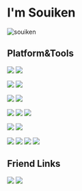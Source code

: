 # I'm Souiken

![souiken](https://count.getloli.com/get/@souiken?theme=moebooru)

## Platform&Tools

[![](https://img.shields.io/badge/Github-Souiken-black?style=flat-square&logo=github&logoColor=ffffff)](https://github.com/Souiken/)
[![](https://img.shields.io/badge/Gitee-Souiken-orange?style=flat-square&logo=gitee&logoColor=ffffff)](https://gitee.com/Souiken/)

[![](https://img.shields.io/badge/Windows-11-4e9eee?style=flat-square&logo=windows11&logoColor=ffffff)](https://www.microsoft.com/windows/windows-95)
[![](https://img.shields.io/badge/Android-13-b?style=flat-square&logo=android&logoColor=ffffff)](https://www.android.com/android-1/)

[![](https://img.shields.io/badge/iPhone-12%20Pro-999999?style=flat-square&logo=apple&logoColor=ffffff)](https://www.apple.com/)
[![](https://img.shields.io/badge/Asus%20Vivobook%20Pro-15-999999?style=flat-square&logo=asus&logoColor=ffffff)](https://www.asuse.com/)

[![](https://img.shields.io/badge/Visual%20Studio%20Code-blue?style=flat-square&logo=visual-studio-code&logoColor=ffffff)](https://code.visualstudio.com/)
[![](https://img.shields.io/badge/Visual%20Studio-blueviolet?style=flat-square&logo=visual-studio&logoColor=ffffff)](https://visualstudio.com/)
[![](https://img.shields.io/badge/CLion-black?style=flat-square&logo=CLion&logoColor=ffffff)](https://www.jetbrains.com/clion/)

[![](https://img.shields.io/badge/CPU-Intel%20Ultra%209%20185H-blue?style=flat-square&logo=intel&logoColor=ffffff)](https://www.intel.cn/)
[![](https://img.shields.io/badge/GPU-GTX%204060%20Laptop-b?style=flat-square&logo=nvidia&logoColor=ffffff)](https://www.nvidia.com)

[![](https://img.shields.io/badge/C-A8B9CC?style=flat-square&logo=c&logoColor=ffffff)]()
[![](https://img.shields.io/badge/Rust-000000?style=flat-square&logo=rust&logoColor=ffffff)]()
[![](https://img.shields.io/badge/Kotlin-7F52FF?style=flat-square&logo=kotlin&logoColor=ffffff)]()
[![](https://img.shields.io/badge/Markdown-black?style=flat-square&logo=markdown&logoColor=ffffff)](https://markdown.com.cn/)

## Friend Links

[![](https://img.shields.io/badge/BakaXL%20Help%20Docs-4e9eee?style=flat-square)](http://BakaXL.ml/)
[![](https://img.shields.io/badge/Japerz-b?style=flat-square)](https://japerz.com/)

